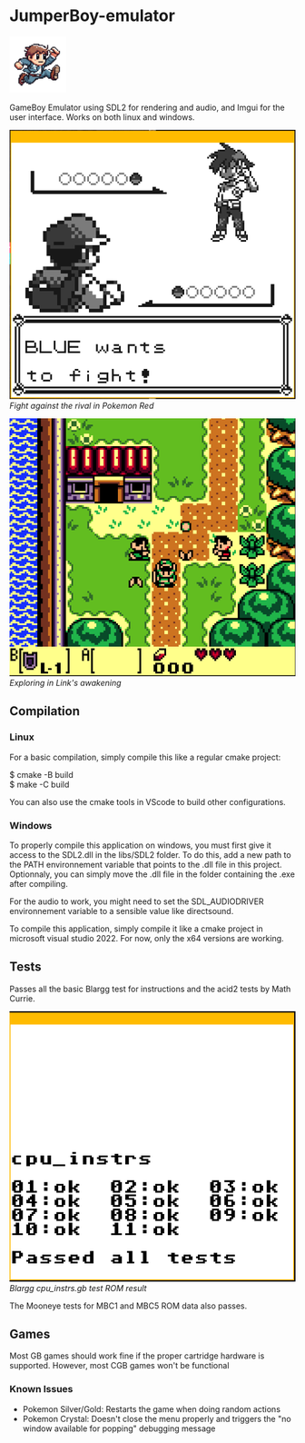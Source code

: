 # JumperBoy-emulator
<img src="./img/jump-man.png" width="100">

GameBoy Emulator using SDL2 for rendering and audio, and Imgui for the user interface. 
Works on both linux and windows.

![pkmn](./img/pkmn-red.png "Pokemon Red")
*Fight against the rival in Pokemon Red*

![zelda](./img/zelda-dx.png "Link's Awakening")
*Exploring in Link's awakening*

## Compilation

### Linux

For a basic compilation, simply compile this like a regular cmake project:

$ cmake -B build  
$ make -C build  

You can also use the cmake tools in VScode to build other configurations.

### Windows

To properly compile this application on windows, you must first give it access to the SDL2.dll in the libs/SDL2 folder.
To do this, add a new path to the PATH environnement variable that points to the .dll file in this project. Optionnaly, you 
can simply move the .dll file in the folder containing the .exe after compiling.  

For the audio to work, you might need to set the SDL_AUDIODRIVER environnement variable to a sensible value like directsound.  

To compile this application, simply compile it like a cmake project in microsoft visual studio 2022. For now, only the x64 versions 
are working.

## Tests

Passes all the basic Blargg test for instructions and the acid2 tests by Math Currie.

![test](./img/blargg-instr.png "Blargg")
*Blargg cpu_instrs.gb test ROM result*

The Mooneye tests for MBC1 and MBC5 ROM data also passes.

## Games

Most GB games should work fine if the proper cartridge hardware is supported. However, most CGB games won't be functional

### Known Issues

- Pokemon Silver/Gold: Restarts the game when doing random actions 
- Pokemon Crystal: Doesn't close the menu properly and triggers the "no window available for popping" debugging message
